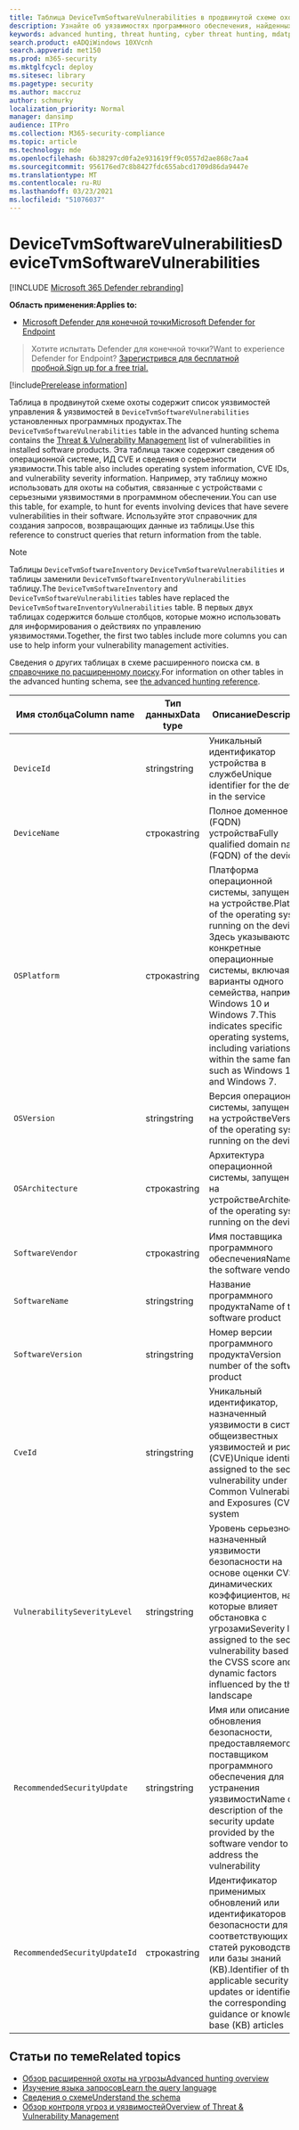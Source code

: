 ```yaml
---
title: Таблица DeviceTvmSoftwareVulnerabilities в продвинутой схеме охоты
description: Узнайте об уязвимостях программного обеспечения, найденных на устройствах, и списке доступных обновлений безопасности, которые будут рассматривать каждую уязвимость в таблице DeviceTvmSoftwareVulnerabilities продвинутой схемы охоты.
keywords: advanced hunting, threat hunting, cyber threat hunting, mdatp, microsoft defender atp, wdatp search, query, telemetry, schema reference, kusto, table, column, data type, description, threat & vulnerability management, TVM, device management, software, inventory, vulnerabilities, CVE ID, OS DeviceTvmSoftwareInventoryVulnerabilities
search.product: eADQiWindows 10XVcnh
search.appverid: met150
ms.prod: m365-security
ms.mktglfcycl: deploy
ms.sitesec: library
ms.pagetype: security
ms.author: maccruz
author: schmurky
localization_priority: Normal
manager: dansimp
audience: ITPro
ms.collection: M365-security-compliance
ms.topic: article
ms.technology: mde
ms.openlocfilehash: 6b38297cd0fa2e931619ff9c0557d2ae868c7aa4
ms.sourcegitcommit: 956176ed7c8b8427fdc655abcd1709d86da9447e
ms.translationtype: MT
ms.contentlocale: ru-RU
ms.lasthandoff: 03/23/2021
ms.locfileid: "51076037"
---
```

# <a name="devicetvmsoftwarevulnerabilities"></a><span data-ttu-id="08b69-104">DeviceTvmSoftwareVulnerabilities</span><span class="sxs-lookup"><span data-stu-id="08b69-104">DeviceTvmSoftwareVulnerabilities</span></span>

[!INCLUDE [Microsoft 365 Defender rebranding](../../includes/microsoft-defender.md)]

<span data-ttu-id="08b69-105">**Область применения:**</span><span class="sxs-lookup"><span data-stu-id="08b69-105">**Applies to:**</span></span>
- [<span data-ttu-id="08b69-106">Microsoft Defender для конечной точки</span><span class="sxs-lookup"><span data-stu-id="08b69-106">Microsoft Defender for Endpoint</span></span>](https://go.microsoft.com/fwlink/p/?linkid=2154037)


><span data-ttu-id="08b69-107">Хотите испытать Defender для конечной точки?</span><span class="sxs-lookup"><span data-stu-id="08b69-107">Want to experience Defender for Endpoint?</span></span> [<span data-ttu-id="08b69-108">Зарегистрився для бесплатной пробной.</span><span class="sxs-lookup"><span data-stu-id="08b69-108">Sign up for a free trial.</span></span>](https://www.microsoft.com/WindowsForBusiness/windows-atp?ocid=docs-wdatp-advancedhuntingref-abovefoldlink)

[!include[Prerelease information](../../includes/prerelease.md)]

<span data-ttu-id="08b69-109">Таблица в продвинутой схеме охоты содержит список уязвимостей управления & уязвимостей в `DeviceTvmSoftwareVulnerabilities` установленных программных [](next-gen-threat-and-vuln-mgt.md) продуктах.</span><span class="sxs-lookup"><span data-stu-id="08b69-109">The `DeviceTvmSoftwareVulnerabilities` table in the advanced hunting schema contains the [Threat & Vulnerability Management](next-gen-threat-and-vuln-mgt.md) list of vulnerabilities in installed software products.</span></span> <span data-ttu-id="08b69-110">Эта таблица также содержит сведения об операционной системе, ИД CVE и сведения о серьезности уязвимости.</span><span class="sxs-lookup"><span data-stu-id="08b69-110">This table also includes operating system information, CVE IDs, and vulnerability severity information.</span></span> <span data-ttu-id="08b69-111">Например, эту таблицу можно использовать для охоты на события, связанные с устройствами с серьезными уязвимостями в программном обеспечении.</span><span class="sxs-lookup"><span data-stu-id="08b69-111">You can use this table, for example, to hunt for events involving devices that have severe vulnerabilities in their software.</span></span> <span data-ttu-id="08b69-112">Используйте этот справочник для создания запросов, возвращающих данные из таблицы.</span><span class="sxs-lookup"><span data-stu-id="08b69-112">Use this reference to construct queries that return information from the table.</span></span>

>[!NOTE]
><span data-ttu-id="08b69-113">Таблицы `DeviceTvmSoftwareInventory` `DeviceTvmSoftwareVulnerabilities` и таблицы заменили `DeviceTvmSoftwareInventoryVulnerabilities` таблицу.</span><span class="sxs-lookup"><span data-stu-id="08b69-113">The `DeviceTvmSoftwareInventory` and `DeviceTvmSoftwareVulnerabilities` tables have replaced the `DeviceTvmSoftwareInventoryVulnerabilities` table.</span></span> <span data-ttu-id="08b69-114">В первых двух таблицах содержится больше столбцов, которые можно использовать для информирования о действиях по управлению уязвимостями.</span><span class="sxs-lookup"><span data-stu-id="08b69-114">Together, the first two tables include more columns you can use to help inform your vulnerability management activities.</span></span>

<span data-ttu-id="08b69-115">Сведения о других таблицах в схеме расширенного поиска см. в [справочнике по расширенному поиску](/windows/security/threat-protection/microsoft-defender-atp/advanced-hunting-schema-reference).</span><span class="sxs-lookup"><span data-stu-id="08b69-115">For information on other tables in the advanced hunting schema, see [the advanced hunting reference](/windows/security/threat-protection/microsoft-defender-atp/advanced-hunting-schema-reference).</span></span>

| <span data-ttu-id="08b69-116">Имя столбца</span><span class="sxs-lookup"><span data-stu-id="08b69-116">Column name</span></span> | <span data-ttu-id="08b69-117">Тип данных</span><span class="sxs-lookup"><span data-stu-id="08b69-117">Data type</span></span> | <span data-ttu-id="08b69-118">Описание</span><span class="sxs-lookup"><span data-stu-id="08b69-118">Description</span></span> |
|-------------|-----------|-------------|
| `DeviceId` | <span data-ttu-id="08b69-119">string</span><span class="sxs-lookup"><span data-stu-id="08b69-119">string</span></span> | <span data-ttu-id="08b69-120">Уникальный идентификатор устройства в службе</span><span class="sxs-lookup"><span data-stu-id="08b69-120">Unique identifier for the device in the service</span></span> |
| `DeviceName` | <span data-ttu-id="08b69-121">строка</span><span class="sxs-lookup"><span data-stu-id="08b69-121">string</span></span> | <span data-ttu-id="08b69-122">Полное доменное имя (FQDN) устройства</span><span class="sxs-lookup"><span data-stu-id="08b69-122">Fully qualified domain name (FQDN) of the device</span></span> |
| `OSPlatform` | <span data-ttu-id="08b69-123">строка</span><span class="sxs-lookup"><span data-stu-id="08b69-123">string</span></span> | <span data-ttu-id="08b69-124">Платформа операционной системы, запущенной на устройстве.</span><span class="sxs-lookup"><span data-stu-id="08b69-124">Platform of the operating system running on the device.</span></span> <span data-ttu-id="08b69-125">Здесь указываются конкретные операционные системы, включая варианты одного семейства, например Windows 10 и Windows 7.</span><span class="sxs-lookup"><span data-stu-id="08b69-125">This indicates specific operating systems, including variations within the same family, such as Windows 10 and Windows 7.</span></span> |
| `OSVersion` | <span data-ttu-id="08b69-126">string</span><span class="sxs-lookup"><span data-stu-id="08b69-126">string</span></span> | <span data-ttu-id="08b69-127">Версия операционной системы, запущенной на устройстве</span><span class="sxs-lookup"><span data-stu-id="08b69-127">Version of the operating system running on the device</span></span> |
| `OSArchitecture` | <span data-ttu-id="08b69-128">строка</span><span class="sxs-lookup"><span data-stu-id="08b69-128">string</span></span> | <span data-ttu-id="08b69-129">Архитектура операционной системы, запущенной на устройстве</span><span class="sxs-lookup"><span data-stu-id="08b69-129">Architecture of the operating system running on the device</span></span> |
| `SoftwareVendor` | <span data-ttu-id="08b69-130">строка</span><span class="sxs-lookup"><span data-stu-id="08b69-130">string</span></span> | <span data-ttu-id="08b69-131">Имя поставщика программного обеспечения</span><span class="sxs-lookup"><span data-stu-id="08b69-131">Name of the software vendor</span></span> |
| `SoftwareName` | <span data-ttu-id="08b69-132">string</span><span class="sxs-lookup"><span data-stu-id="08b69-132">string</span></span> | <span data-ttu-id="08b69-133">Название программного продукта</span><span class="sxs-lookup"><span data-stu-id="08b69-133">Name of the software product</span></span> |
| `SoftwareVersion` | <span data-ttu-id="08b69-134">string</span><span class="sxs-lookup"><span data-stu-id="08b69-134">string</span></span> | <span data-ttu-id="08b69-135">Номер версии программного продукта</span><span class="sxs-lookup"><span data-stu-id="08b69-135">Version number of the software product</span></span> |
| `CveId` | <span data-ttu-id="08b69-136">string</span><span class="sxs-lookup"><span data-stu-id="08b69-136">string</span></span> | <span data-ttu-id="08b69-137">Уникальный идентификатор, назначенный уязвимости в системе общеизвестных уязвимостей и рисков (CVE)</span><span class="sxs-lookup"><span data-stu-id="08b69-137">Unique identifier assigned to the security vulnerability under the Common Vulnerabilities and Exposures (CVE) system</span></span> |
| `VulnerabilitySeverityLevel` | <span data-ttu-id="08b69-138">string</span><span class="sxs-lookup"><span data-stu-id="08b69-138">string</span></span> | <span data-ttu-id="08b69-139">Уровень серьезности, назначенный уязвимости безопасности на основе оценки CVSS и динамических коэффициентов, на которые влияет обстановка с угрозами</span><span class="sxs-lookup"><span data-stu-id="08b69-139">Severity level assigned to the security vulnerability based on the CVSS score and dynamic factors influenced by the threat landscape</span></span> |
| `RecommendedSecurityUpdate` | <span data-ttu-id="08b69-140">string</span><span class="sxs-lookup"><span data-stu-id="08b69-140">string</span></span> | <span data-ttu-id="08b69-141">Имя или описание обновления безопасности, предоставляемого поставщиком программного обеспечения для устранения уязвимости</span><span class="sxs-lookup"><span data-stu-id="08b69-141">Name or description of the security update provided by the software vendor to address the vulnerability</span></span> |
| `RecommendedSecurityUpdateId` | <span data-ttu-id="08b69-142">строка</span><span class="sxs-lookup"><span data-stu-id="08b69-142">string</span></span> | <span data-ttu-id="08b69-143">Идентификатор применимых обновлений или идентификаторов безопасности для соответствующих статей руководства или базы знаний (KB).</span><span class="sxs-lookup"><span data-stu-id="08b69-143">Identifier of the applicable security updates or identifier for the corresponding guidance or knowledge base (KB) articles</span></span> |



## <a name="related-topics"></a><span data-ttu-id="08b69-144">Статьи по теме</span><span class="sxs-lookup"><span data-stu-id="08b69-144">Related topics</span></span>

- [<span data-ttu-id="08b69-145">Обзор расширенной охоты на угрозы</span><span class="sxs-lookup"><span data-stu-id="08b69-145">Advanced hunting overview</span></span>](advanced-hunting-overview.md)
- [<span data-ttu-id="08b69-146">Изучение языка запросов</span><span class="sxs-lookup"><span data-stu-id="08b69-146">Learn the query language</span></span>](advanced-hunting-query-language.md)
- [<span data-ttu-id="08b69-147">Сведения о схеме</span><span class="sxs-lookup"><span data-stu-id="08b69-147">Understand the schema</span></span>](advanced-hunting-schema-reference.md)
- [<span data-ttu-id="08b69-148">Обзор контроля угроз и уязвимостей</span><span class="sxs-lookup"><span data-stu-id="08b69-148">Overview of Threat & Vulnerability Management</span></span>](next-gen-threat-and-vuln-mgt.md)
